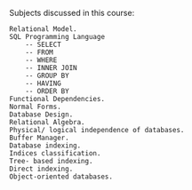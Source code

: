 Subjects discussed in this course:

	Relational Model.
	SQL Programming Language
		-- SELECT
		-- FROM
		-- WHERE
		-- INNER JOIN
		-- GROUP BY
		-- HAVING
		-- ORDER BY
	Functional Dependencies.
	Normal Forms.
	Database Design.
	Relational Algebra.
	Physical/ logical independence of databases.
	Buffer Manager.
	Database indexing.
	Indices classification.
	Tree- based indexing.
	Direct indexing.
	Object-oriented databases.
	